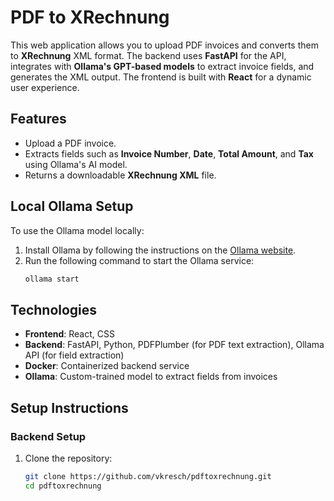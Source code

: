 # PDF to XRechnung

This web application allows you to upload PDF invoices and converts them to **XRechnung** XML format. The backend uses **FastAPI** for the API, integrates with **Ollama's GPT-based models** to extract invoice fields, and generates the XML output. The frontend is built with **React** for a dynamic user experience.

## Features

- Upload a PDF invoice.
- Extracts fields such as **Invoice Number**, **Date**, **Total Amount**, and **Tax** using Ollama's AI model.
- Returns a downloadable **XRechnung XML** file.

## Local Ollama Setup

To use the Ollama model locally:

1. Install Ollama by following the instructions on the [Ollama website](https://ollama.com).
2. Run the following command to start the Ollama service:
   ```bash
   ollama start
    ```

## Technologies

- **Frontend**: React, CSS
- **Backend**: FastAPI, Python, PDFPlumber (for PDF text extraction), Ollama API (for field extraction)
- **Docker**: Containerized backend service
- **Ollama**: Custom-trained model to extract fields from invoices

## Setup Instructions

### Backend Setup

1. Clone the repository:
   ```bash
   git clone https://github.com/vkresch/pdftoxrechnung.git
   cd pdftoxrechnung
